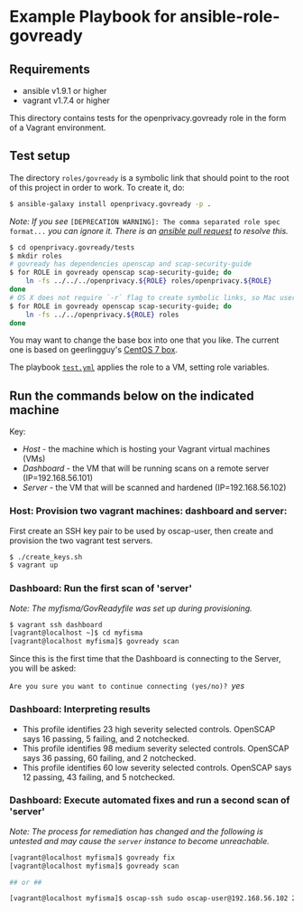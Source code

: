 # Example Playbook for ansible-role-govready

## Requirements

- ansible v1.9.1 or higher
- vagrant v1.7.4 or higher

This directory contains tests for the openprivacy.govready role in the form of a Vagrant environment.

## Test setup

The directory `roles/govready` is a symbolic link that should point to the root of this project in order to work. To create it, do:

```bash
$ ansible-galaxy install openprivacy.govready -p .
```

_Note: If you see_ `[DEPRECATION WARNING]: The comma separated role spec format...` _you can ignore it. There is an [ansible pull request](https://github.com/ansible/ansible/pull/14612) to resolve this._

```bash
$ cd openprivacy.govready/tests
$ mkdir roles
# govready has dependencies openscap and scap-security-guide
$ for ROLE in govready openscap scap-security-guide; do
    ln -fs ../../../openprivacy.${ROLE} roles/openprivacy.${ROLE}
done
# OS X does not require `-r` flag to create symbolic links, so Mac users do this intead
$ for ROLE in govready openscap scap-security-guide; do
    ln -fs ../../openprivacy.${ROLE} roles
done
```

You may want to change the base box into one that you like. The current one is based on geerlingguy's [CentOS 7 box](https://atlas.hashicorp.com/geerlingguy/boxes/centos7).

The playbook [`test.yml`](tests/test.yml) applies the role to a VM, setting role variables.

## Run the commands below on the indicated machine
Key:

- *Host* - the machine which is hosting your Vagrant virtual machines (VMs)
- *Dashboard* - the VM that will be running scans on a remote server (IP=192.168.56.101)
- *Server* - the VM that will be scanned and hardened (IP=192.168.56.102)

### Host: Provision two vagrant machines: dashboard and server:

First create an SSH key pair to be used by oscap-user, then create and provision the two vagrant test servers.

```bash
$ ./create_keys.sh
$ vagrant up
```

### Dashboard: Run the first scan of 'server'
_Note: The myfisma/GovReadyfile was set up during provisioning._

```bash
$ vagrant ssh dashboard
[vagrant@localhost ~]$ cd myfisma
[vagrant@localhost myfisma]$ govready scan
```

Since this is the first time that the Dashboard is connecting to the Server, you will be asked:

`Are you sure you want to continue connecting (yes/no)? `_yes_

### Dashboard: Interpreting results

- This profile identifies 23 high severity selected controls. OpenSCAP says 16 passing, 5 failing, and 2 notchecked.
- This profile identifies 98 medium severity selected controls. OpenSCAP says 36 passing, 60 failing, and 2 notchecked.
- This profile identifies 60 low severity selected controls. OpenSCAP says 12 passing, 43 failing, and 5 notchecked.

### Dashboard: Execute automated fixes and run a second scan of 'server'

_Note: The process for remediation has changed and the following is untested and may cause the `server` instance to become unreachable._

```bash
[vagrant@localhost myfisma]$ govready fix
[vagrant@localhost myfisma]$ govready scan

## or ##

[vagrant@localhost myfisma]$ oscap-ssh sudo oscap-user@192.168.56.102 22 xccdf eval --remediate --profile xccdf_org.ssgproject.content_profile_stig-rhel7-server-upstream --results scans/remediation-results.xml --fetch-remote-resources scap/ssg-centos7-ds.xml
```
